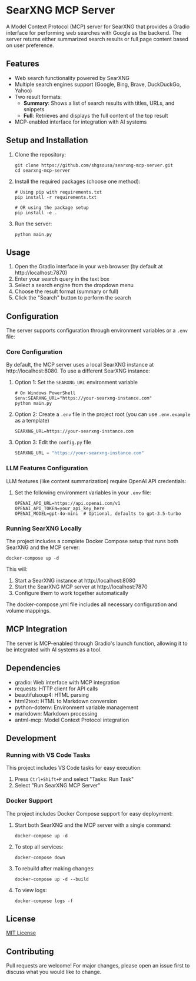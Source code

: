 # SearXNG MCP Server

A Model Context Protocol (MCP) server for SearXNG that provides a Gradio interface for performing web searches with Google as the backend. The server returns either summarized search results or full page content based on user preference.

## Features

- Web search functionality powered by SearXNG
- Multiple search engines support (Google, Bing, Brave, DuckDuckGo, Yahoo)
- Two result formats:
  - **Summary**: Shows a list of search results with titles, URLs, and snippets
  - **Full**: Retrieves and displays the full content of the top result
- MCP-enabled interface for integration with AI systems

## Setup and Installation

1. Clone the repository:
   ```
   git clone https://github.com/shgsousa/searxng-mcp-server.git
   cd searxng-mcp-server
   ```

2. Install the required packages (choose one method):
   ```
   # Using pip with requirements.txt
   pip install -r requirements.txt
   
   # OR using the package setup
   pip install -e .
   ```

3. Run the server:
   ```
   python main.py
   ```

## Usage

1. Open the Gradio interface in your web browser (by default at http://localhost:7870)
2. Enter your search query in the text box
3. Select a search engine from the dropdown menu
4. Choose the result format (summary or full)
5. Click the "Search" button to perform the search

## Configuration

The server supports configuration through environment variables or a `.env` file:

### Core Configuration

By default, the MCP server uses a local SearXNG instance at http://localhost:8080. To use a different SearXNG instance:

1. Option 1: Set the `SEARXNG_URL` environment variable
   ```
   # On Windows PowerShell
   $env:SEARXNG_URL="https://your-searxng-instance.com"
   python main.py
   ```

2. Option 2: Create a `.env` file in the project root (you can use `.env.example` as a template)
   ```
   SEARXNG_URL=https://your-searxng-instance.com
   ```

3. Option 3: Edit the `config.py` file
   ```python
   SEARXNG_URL = "https://your-searxng-instance.com"
   ```

### LLM Features Configuration

LLM features (like content summarization) require OpenAI API credentials:

1. Set the following environment variables in your `.env` file:
   ```
   OPENAI_API_URL=https://api.openai.com/v1
   OPENAI_API_TOKEN=your_api_key_here
   OPENAI_MODEL=gpt-4o-mini  # Optional, defaults to gpt-3.5-turbo
   ```

### Running SearXNG Locally

The project includes a complete Docker Compose setup that runs both SearXNG and the MCP server:

```
docker-compose up -d
```

This will:
1. Start a SearXNG instance at http://localhost:8080
2. Start the SearXNG MCP server at http://localhost:7870
3. Configure them to work together automatically

The docker-compose.yml file includes all necessary configuration and volume mappings.

## MCP Integration

The server is MCP-enabled through Gradio's launch function, allowing it to be integrated with AI systems as a tool.

## Dependencies

- gradio: Web interface with MCP integration
- requests: HTTP client for API calls
- beautifulsoup4: HTML parsing
- html2text: HTML to Markdown conversion
- python-dotenv: Environment variable management
- markdown: Markdown processing
- antml-mcp: Model Context Protocol integration

## Development

### Running with VS Code Tasks

This project includes VS Code tasks for easy execution:

1. Press `Ctrl+Shift+P` and select "Tasks: Run Task"
2. Select "Run SearXNG MCP Server"

### Docker Support

The project includes Docker Compose support for easy deployment:

1. Start both SearXNG and the MCP server with a single command:
   ```
   docker-compose up -d
   ```

2. To stop all services:
   ```
   docker-compose down
   ```

3. To rebuild after making changes:
   ```
   docker-compose up -d --build
   ```

4. To view logs:
   ```
   docker-compose logs -f
   ```

## License

[MIT License](LICENSE)

## Contributing

Pull requests are welcome! For major changes, please open an issue first to discuss what you would like to change.